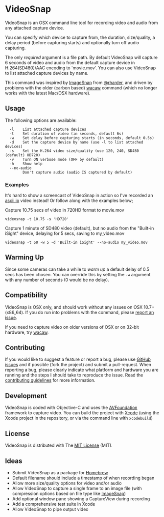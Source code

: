 # VideoSnap

VideoSnap is an OSX command line tool for recording video and audio from any
attached capture device.

You can specify which device to capture from, the duration, size/quality, a
delay period (before capturing starts) and optionally turn off audio capturing.

The only _required_ argument is a file path. By default VideoSnap will capture 6
seconds of video and audio from the default capture device in H.264(SD480)/AAC
encoding to 'movie.mov'. You can also use VideoSnap to list attached capture
devices by name.

This command was inspired by [ImageSnap](https://github.com/rharder/imagesnap)
from [@rharder](https://github.com/rharder), and driven by problems with the
older (carbon based) [wacaw](http://webcam-tools.sourceforge.net) command
(which no longer works with the latest Mac/OSX hardware).

## Usage

The following options are available:

```
  -l    List attached capture devices
  -t    Set duration of video (in seconds, default 6s)
  -w    Set delay before capturing starts (in seconds, default 0.5s)
  -d    Set the capture device by name (use -l to list attached devices)
  -s    Set the H.264 video size/quality (use 120, 240, SD480 (default) HD720)
  -v    Turn ON verbose mode (OFF by default)
  -h    Show help
  --no-audio
        Don't capture audio (audio IS captured by default)
```

### Examples

It's hard to show a screencast of VideoSnap in action so I've recorded an
[ascii.io](http://ascii.io/a/5358) video instead! Or follow along with the
examples below;

Capture 10.75 secs of video in 720HD format to movie.mov

    videosnap -t 10.75 -s 'HD720'

Capture 1 minute of SD480 video (default), but no audio from the
"Built-in iSight" device, delaying for 5 secs, saving to my_video.mov

    videosnap -t 60 -w 5 -d 'Built-in iSight' --no-audio my_video.mov

## Warming Up

Since some cameras can take a while to _warm up_ a default delay of 0.5 secs has
been chosen. You can override this by setting the `-w` argument with any number
of seconds (0 would be no delay).

## Compatibility

VideoSnap is OSX only, and should work without any issues on OSX 10.7+ (x86_64).
If you do run into problems with the command, please [report an
issue](https://github.com/matthutchinson/videosnap/issues).

If you need to capture video on older versions of OSX or on 32-bit hardware, try
[wacaw](http://webcam-tools.sourceforge.net).

## Contributing

If you would like to suggest a feature or report a bug, please use [GitHub
issues](https://github.com/matthutchinson/videosnap/issues) and if possible
(fork the project) and submit a pull-request. When reporting a bug, please
clearly indicate what platform and hardware you are running and the steps I
should take to reproduce the issue. Read the [contributing
guidelines](https://github.com/matthutchinson/videosnap/blob/master/CONTRIBUTING.md)
for more information.

## Development

VideoSnap is coded with Objective-C and uses the
[AVFoundation](https://developer.apple.com/av-foundation/) framework to capture
video. You can build the project with [Xcode](http://developer.apple.com/xcode/)
(using the Xcode project in the repository, or via the command line with
`xcodebuild`)

## License

VideoSnap is distributed with The [MIT
License](https://github.com/matthutchinson/videosnap/blob/master/LICENSE.md)
(MIT).

## Ideas

* Submit VideoSnap as a package for [Homebrew](http://brew.sh)
* Default filename should include a timestamp of when recording began
* Allow more size/quality options for video and/or audio
* Allow VideoSnap to capture a single frame to an image file (with compression
  options based on file type like [ImageSnap](https://github.com/rharder/imagesnap))
* Add optional window pane showing a CaptureView during recording
* Add a comprehensive test suite in Xcode
* Allow VideoSnap to pipe output video
